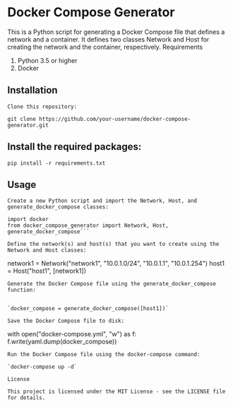# Docker Compose Generator

This is a Python script for generating a Docker Compose file that defines a network and a container. It defines two classes Network and Host for creating the network and the container, respectively.
Requirements

1. Python 3.5 or higher
2. Docker

## Installation

    Clone this repository:

    

`git clone https://github.com/your-username/docker-compose-generator.git`

## Install the required packages:

    pip install -r requirements.txt

## Usage

    Create a new Python script and import the Network, Host, and generate_docker_compose classes:

    

```
import docker
from docker_compose_generator import Network, Host, generate_docker_compose```

Define the network(s) and host(s) that you want to create using the Network and Host classes:

```
network1 = Network("network1", "10.0.1.0/24", "10.0.1.1", "10.0.1.254")
host1 = Host("host1", [network1])
```
Generate the Docker Compose file using the generate_docker_compose function:


`docker_compose = generate_docker_compose([host1])`

Save the Docker Compose file to disk:

```

with open("docker-compose.yml", "w") as f:
    f.write(yaml.dump(docker_compose))
```
Run the Docker Compose file using the docker-compose command:

`docker-compose up -d`

License

This project is licensed under the MIT License - see the LICENSE file for details.
